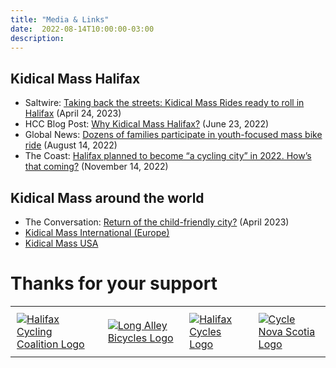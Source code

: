 ```yaml
---
title: "Media & Links"
date:  2022-08-14T10:00:00-03:00
description: 
---
```


## Kidical Mass Halifax
* Saltwire: [Taking back the streets: Kidical Mass Rides ready to roll in Halifax](https://www.saltwire.com/halifax/lifestyles/taking-back-the-streets-kidical-mass-rides-ready-to-roll-in-halifax-100846413/) (April 24, 2023)
* HCC Blog Post: [Why Kidical Mass Halifax?](https://cyclehalifax.ca/2022/06/why-kidical-mass-halifax/) (June 23, 2022)
* Global News: [Dozens of families participate in youth-focused mass bike ride](https://globalnews.ca/video/9059809/dozens-of-families-participate-in-youth-focused-mass-bike-ride) (August 14, 2022)
* The Coast: [Halifax planned to become “a cycling city” in 2022. How’s that coming?](https://www.thecoast.ca/halifax/halifax-cycling-network-lags-behind-region-promises/Content?oid=29704322) (November 14, 2022)

## Kidical Mass around the world
* The Conversation: [Return of the child-friendly city?](https://theconversation.com/return-of-the-child-friendly-city-how-social-movements-are-changing-european-urban-areas-203343) (April 2023)
* [Kidical Mass International (Europe)](https://kidsonbike.org/)
* [Kidical Mass USA](https://kidicalmass.org/)

# Thanks for your support
<table>
<tr>
<td style="padding:10px"><a href="https://cyclehalifax.ca"><img alt="Halifax Cycling Coalition Logo" src="../../kidical-mass/img/HCC_2016logo_200x140.png"></img></a></td>
<td style="padding:10px"><a href="https://longalleybicycles.com"><img alt="Long Alley Bicycles Logo" src="../../kidical-mass/img/LongAlley-Badge-Circle-Colour_200x200.png"></img></a></td>
<td style="padding:10px"><a href="https://www.halifaxcycles.com"><img alt="Halifax Cycles Logo" src="../../kidical-mass/img/HalifaxCycles-Logo-FC_200x202.png"></img></a></td>
<td style="padding:10px"><a href="http://www.cyclenovascotia.ca"><img alt="Cycle Nova Scotia Logo" src="../../kidical-mass/img/CyclingNS-logo_400x132.png"></img></a></td>
</tr>
</table>
